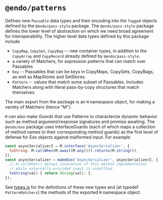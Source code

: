 # `@endo/patterns`

Defines new `Passable` data types and their encoding into the `Tagged` objects defined by the `@endo/pass-style` package. The `@endo/pass-style` package defines the lower level of abstraction on which we need broad agreement for interoperability. The higher level data types defined by this package include
   - `CopyMap`, `CopySet`, `CopyBag` -- new container types, in addition to the `CopyArray` and `CopyRecord` already defined by `@endo/pass-style`.
   - a variety of Matchers, for expression patterns that can match over Passables
   - `Key` -- Passables that can be keys in CopyMaps, CopySets, CopyBags, as well as MapStores and SetStores.
   - `Pattern` -- values that *match* some subset of Passables. Includes Matchers along with literal pass-by-copy structures that match theirselves.

The main export from the package is an `M` namespace object, for making a variety of Matchers (hence "M").

`M` can also make _Guards_ that use Patterns to characterize dynamic behavior such as method argument/response signatures and promise awaiting. The `@endo/exo` package uses InterfaceGuards (each of which maps a collection of method names to their corresponding method guards) as the first level of defense for Exo objects against malformed input. For example:
```js
const asyncSerializerI = M.interface('AsyncSerializer', {
  toString: M.callWhen(M.await(M.any())).returns(M.string()),
});
const asyncSerializer = makeExo('AsyncSerializer', asyncSerializerI, {
  // M.callWhen() delays invocation of this method implementation
  // while externally-provided input is unsettled.
  toString(val) { return String(val); },
});
```

See [types.js](./src/types.js) for the definitions of these new types and (at typedef `PatternMatchers`) the methods of the exported `M` namespace object.

